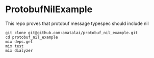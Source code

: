 # ProtobufNilExample
This repo proves that protobuf message typespec should include nil

```
git clone git@github.com:amatalai/protobuf_nil_example.git
cd protobuf_nil_example
mix deps.get
mix test
mix dialyzer
```
